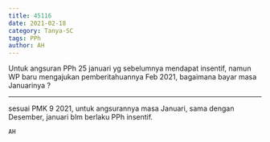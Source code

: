 ```yaml
---
title: 45116
date: 2021-02-18
category: Tanya-SC
tags: PPh
author: AH
---
```


Untuk angsuran PPh 25 januari yg sebelumnya mendapat insentif, namun WP baru mengajukan pemberitahuannya Feb 2021, bagaimana bayar masa Januarinya ?

---

sesuai PMK 9 2021, untuk angsurannya masa Januari, sama dengan Desember, januari blm berlaku PPh insentif.

`AH`
